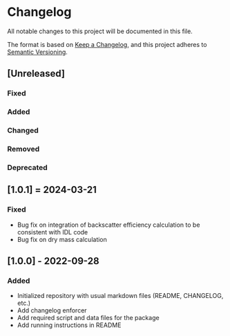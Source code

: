 # Changelog

All notable changes to this project will be documented in this file.

The format is based on [Keep a Changelog](https://keepachangelog.com/en/1.0.0/),
and this project adheres to [Semantic Versioning](https://semver.org/spec/v2.0.0.html).

## [Unreleased]

### Fixed

### Added

### Changed

### Removed

### Deprecated

## [1.0.1] = 2024-03-21

### Fixed

- Bug fix on integration of backscatter efficiency calculation
  to be consistent with IDL code
- Bug fix on dry mass calculation

## [1.0.0] - 2022-09-28

### Added

- Initialized repository with usual markdown files (README, CHANGELOG, etc.)
- Add changelog enforcer
- Add required script and data files for the package
- Add running instructions in README
